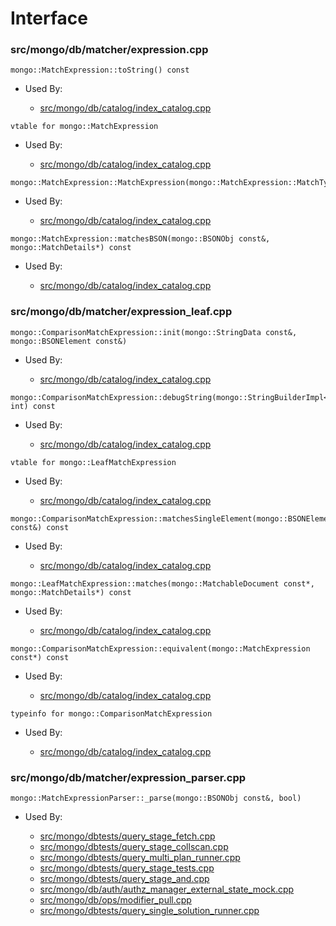 
# Interface

### src/mongo/db/matcher/expression.cpp

<div></div>

    mongo::MatchExpression::toString() const

- Used By:

    - [src/mongo/db/catalog/index\_catalog.cpp](../storage\_layer\_structure)

<div></div>

    vtable for mongo::MatchExpression

- Used By:

    - [src/mongo/db/catalog/index\_catalog.cpp](../storage\_layer\_structure)

<div></div>

    mongo::MatchExpression::MatchExpression(mongo::MatchExpression::MatchType)

- Used By:

    - [src/mongo/db/catalog/index\_catalog.cpp](../storage\_layer\_structure)

<div></div>

    mongo::MatchExpression::matchesBSON(mongo::BSONObj const&, mongo::MatchDetails*) const

- Used By:

    - [src/mongo/db/catalog/index\_catalog.cpp](../storage\_layer\_structure)

### src/mongo/db/matcher/expression\_leaf.cpp

<div></div>

    mongo::ComparisonMatchExpression::init(mongo::StringData const&, mongo::BSONElement const&)

- Used By:

    - [src/mongo/db/catalog/index\_catalog.cpp](../storage\_layer\_structure)

<div></div>

    mongo::ComparisonMatchExpression::debugString(mongo::StringBuilderImpl<mongo::TrivialAllocator>&, int) const

- Used By:

    - [src/mongo/db/catalog/index\_catalog.cpp](../storage\_layer\_structure)

<div></div>

    vtable for mongo::LeafMatchExpression

- Used By:

    - [src/mongo/db/catalog/index\_catalog.cpp](../storage\_layer\_structure)

<div></div>

    mongo::ComparisonMatchExpression::matchesSingleElement(mongo::BSONElement const&) const

- Used By:

    - [src/mongo/db/catalog/index\_catalog.cpp](../storage\_layer\_structure)

<div></div>

    mongo::LeafMatchExpression::matches(mongo::MatchableDocument const*, mongo::MatchDetails*) const

- Used By:

    - [src/mongo/db/catalog/index\_catalog.cpp](../storage\_layer\_structure)

<div></div>

    mongo::ComparisonMatchExpression::equivalent(mongo::MatchExpression const*) const

- Used By:

    - [src/mongo/db/catalog/index\_catalog.cpp](../storage\_layer\_structure)

<div></div>

    typeinfo for mongo::ComparisonMatchExpression

- Used By:

    - [src/mongo/db/catalog/index\_catalog.cpp](../storage\_layer\_structure)

### src/mongo/db/matcher/expression\_parser.cpp

<div></div>

    mongo::MatchExpressionParser::_parse(mongo::BSONObj const&, bool)

- Used By:

    - [src/mongo/dbtests/query\_stage\_fetch.cpp](../unit\_tests)
    - [src/mongo/dbtests/query\_stage\_collscan.cpp](../unit\_tests)
    - [src/mongo/dbtests/query\_multi\_plan\_runner.cpp](../unit\_tests)
    - [src/mongo/dbtests/query\_stage\_tests.cpp](../unit\_tests)
    - [src/mongo/dbtests/query\_stage\_and.cpp](../unit\_tests)
    - [src/mongo/db/auth/authz\_manager\_external\_state\_mock.cpp](../authentication)
    - [src/mongo/db/ops/modifier\_pull.cpp](../update\_system)
    - [src/mongo/dbtests/query\_single\_solution\_runner.cpp](../unit\_tests)
